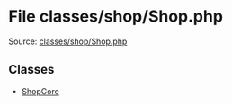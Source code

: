 File classes/shop/Shop.php
=========

Source: [classes/shop/Shop.php](https://github.com/PrestaShop/PrestaShop/blob/1.6.0.5/classes/shop/Shop.php)


Classes
-------

* [ShopCore](class.ShopCore.md)

